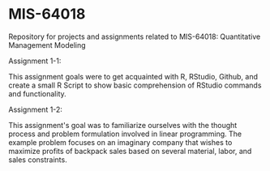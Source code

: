 # MIS-64018
Repository for projects and assignments related to MIS-64018: Quantitative Management Modeling

Assignment 1-1:

This assignment goals were to get acquainted with R, RStudio, Github, and create a small R Script to show basic comprehension of RStudio commands and functionality.

Assignment 1-2:

This assignment's goal was to familiarize ourselves with the thought process and problem formulation involved in linear programming. The example problem focuses on an imaginary company that wishes to maximize profits of backpack sales based on several material, labor, and sales constraints.

